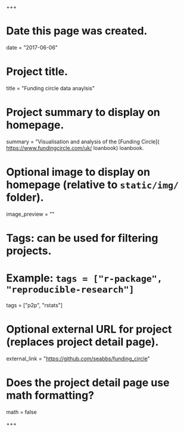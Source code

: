 +++
# Date this page was created.
date = "2017-06-06"

# Project title.
title = "Funding circle data anaylsis"

# Project summary to display on homepage.
summary = "Visualisation and analysis of the [Funding Circle]( https://www.fundingcircle.com/uk/ loanbook) loanbook.

# Optional image to display on homepage (relative to `static/img/` folder).
image_preview = ""

# Tags: can be used for filtering projects.
# Example: `tags = ["r-package", "reproducible-research"]`
tags = ["p2p", "rstats"]

# Optional external URL for project (replaces project detail page).
external_link = "https://github.com/seabbs/funding_circle"

# Does the project detail page use math formatting?
math = false

+++

